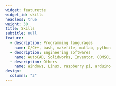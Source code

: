 ```yaml
---
widget: featurette
widget_id: skills
headless: true
weight: 30
title: Skills
subtitle: null
feature:
  - description: Programming langurages
    name: C/C++, bash, makefile, matlab, python
  - description: Engineering softwares
    name: AutoCAD, Solidworks, Inventor, COMSOL
  - description: Others
    name: Windows, Linux, raspberry pi, arduino
design:
  columns: "3"
---
```

